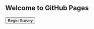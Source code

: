 ## Welcome to GitHub Pages

<!DOCTYPE html>
<html>
<head>
<title>Website - Go To Survey</title>
</head>
<body>

<script>
<!--
/*
Random link button- By JavaScript Kit (http://javascriptkit.com)
Over 300+ free scripts!a
This credit MUST stay intact for use
*/

//specify random links below. You can have as many as you want
var randomlinks=new Array()

randomlinks[0]="http://freewarejava.com"
randomlinks[1]="http://javascriptkit.com"

function randomlink(){
window.location=randomlinks[Math.floor(Math.random()*randomlinks.length)]
}
//-->
</script>
<form method="post">
<p><input type="button" name="B1" value="Begin Survey" onclick="randomlink()"></p> </form>

<!--Uncomment below to use a regular text link instead
<a href="javascript:randomlink()">Random Link</a>
-->

</body>
</html>

